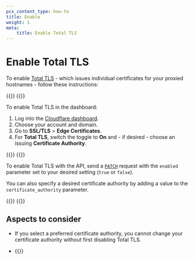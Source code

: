 ```yaml
---
pcx_content_type: how-to
title: Enable
weight: 1
meta:
    title: Enable Total TLS
---
```


# Enable Total TLS

To enable [Total TLS](/ssl/edge-certificates/additional-options/total-tls/) - which issues individual certificates for your proxied hostnames - follow these instructions:

{{<tabs labels="Dashboard | API">}}
{{<tab label="dashboard" no-code="true">}}

To enable Total TLS in the dashboard:

1. Log into the [Cloudflare dashboard](https://dash.cloudflare.com).
2. Choose your account and domain.
3. Go to **SSL/TLS** > **Edge Certificates**.
4. For **Total TLS**, switch the toggle to **On** and - if desired - choose an issuing **Certificate Authority**.

{{</tab>}}
{{<tab label="api" no-code="true">}}

To enable Total TLS with the API, send a [`PATCH`](/api/operations/total-tls-enable-or-disable-total-tls) request with the `enabled` parameter set to your desired setting (`true` or `false`).

You can also specify a desired certificate authority by adding a value to the `certificate_authority` parameter.

{{</tab>}}
{{</tabs>}}

## Aspects to consider

* If you select a preferred certificate authority, you cannot change your certificate authority without first disabling Total TLS.

* {{<render file="_total-tls-character-limitation.md">}}